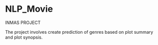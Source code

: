 # NLP_Movie
 INMAS PROJECT


The project involves create prediction of genres based on plot summary and plot synopsis. 
